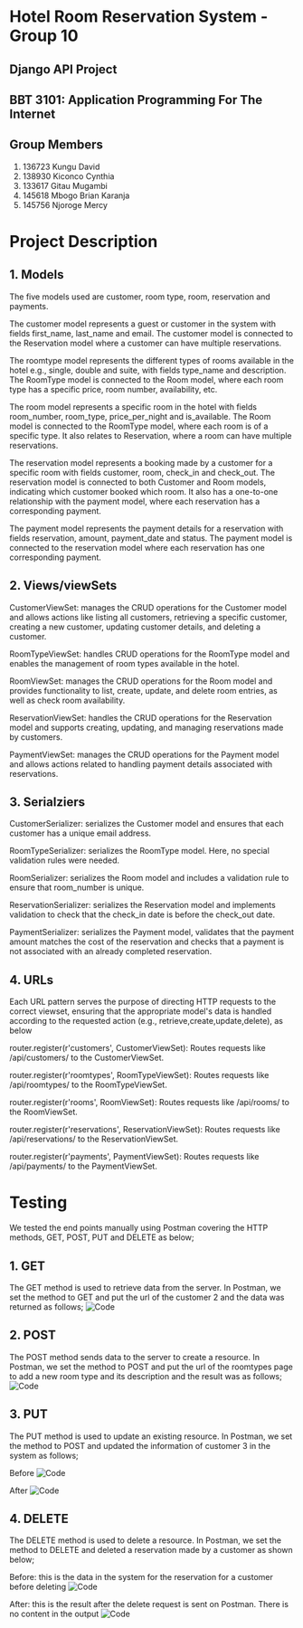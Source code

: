 # Hotel Room Reservation System - Group 10

## Django API Project
## BBT 3101: Application Programming For The Internet

## Group Members
1. 136723 Kungu David
2. 138930 Kiconco Cynthia
3. 133617 Gitau Mugambi
4. 145618 Mbogo Brian Karanja
5. 145756 Njoroge Mercy

# Project Description
## 1. Models
The five models used are customer, room type, room, reservation and payments.

The customer model represents a guest or customer in the system with fields first_name, last_name and email. The customer model is connected to the Reservation model where a customer can have multiple reservations.

The roomtype model represents the different types of rooms available in the hotel e.g., single, double and suite, with fields type_name and description. The RoomType model is connected to the Room model, where each room type has a specific price, room number, availability, etc.

The room model represents a specific room in the hotel with fields room_number, room_type, price_per_night and is_available. The Room model is connected to the RoomType model, where each room is of a specific type. It also relates to Reservation, where a room can have multiple reservations.

The reservation model represents a booking made by a customer for a specific room with fields customer, room, check_in and check_out. The reservation model is connected to both Customer and Room models, indicating which customer booked which room. It also has a one-to-one relationship with the payment model, where each reservation has a corresponding payment.

The payment model represents the payment details for a reservation with fields reservation, amount, payment_date and status. The payment model is connected to the reservation model where each reservation has one corresponding payment.

## 2. Views/viewSets
CustomerViewSet: manages the CRUD operations for the Customer model and allows actions like listing all customers, retrieving a specific customer, creating a new customer, updating customer details, and deleting a customer.

RoomTypeViewSet: handles CRUD operations for the RoomType model and enables the management of room types available in the hotel.

RoomViewSet: manages the CRUD operations for the Room model and provides functionality to list, create, update, and delete room entries, as well as check room availability.

ReservationViewSet: handles the CRUD operations for the Reservation model and supports creating, updating, and managing reservations made by customers.

PaymentViewSet: manages the CRUD operations for the Payment model and allows actions related to handling payment details associated with reservations.

## 3. Serialziers
CustomerSerializer: serializes the Customer model and ensures that each customer has a unique email address.

RoomTypeSerializer: serializes the RoomType model. Here, no special validation rules were needed.

RoomSerializer: serializes the Room model and includes a validation rule to ensure that room_number is unique.

ReservationSerializer: serializes the Reservation model and implements validation to check that the check_in date is before the check_out date.

PaymentSerializer: serializes the Payment model, validates that the payment amount matches the cost of the reservation and checks that a payment is not associated with an already completed reservation.

## 4. URLs
Each URL pattern serves the purpose of directing HTTP requests to the correct viewset, ensuring that the appropriate model's data is handled according to the requested action (e.g., retrieve,create,update,delete), as below

router.register(r'customers', CustomerViewSet): Routes requests like /api/customers/ to the CustomerViewSet.

router.register(r'roomtypes', RoomTypeViewSet): Routes requests like /api/roomtypes/ to the RoomTypeViewSet.

router.register(r'rooms', RoomViewSet): Routes requests like /api/rooms/ to the RoomViewSet.

router.register(r'reservations', ReservationViewSet): Routes requests like /api/reservations/ to the ReservationViewSet.

router.register(r'payments', PaymentViewSet): Routes requests like /api/payments/ to the PaymentViewSet.

# Testing
We tested the end points manually using Postman covering the HTTP methods, GET, POST, PUT and DELETE as below;
## 1. GET
The GET method is used to retrieve data from the server. In Postman, we set the method to GET and put the url of the customer 2 and the data was returned as follows;
![Code](https://github.com/CynthiaKiconco/HotelRoomReservationSystem-Group10/blob/main/GET_result.png)

## 2. POST
The POST method sends data to the server to create a resource. In Postman, we set the method to POST and put the url of the roomtypes page to add a new room type and its description and the result was as follows;
![Code](https://github.com/CynthiaKiconco/HotelRoomReservationSystem-Group10/blob/main/POST_result.png)

## 3. PUT
The PUT method is used to update an existing resource. In Postman, we set the method to POST and updated the information of customer 3 in the system as follows;

Before
![Code](https://github.com/CynthiaKiconco/HotelRoomReservationSystem-Group10/blob/main/PUT_before.png)

After
![Code](https://github.com/CynthiaKiconco/HotelRoomReservationSystem-Group10/blob/main/PUT_after.png)

## 4. DELETE
The DELETE method is used to delete a resource. In Postman, we set the method to DELETE and deleted a reservation made by a customer as shown below;

Before: this is the data in the system for the reservation for a customer before deleting
![Code](https://github.com/CynthiaKiconco/HotelRoomReservationSystem-Group10/blob/main/delete_before.png)

After: this is the result after the delete request is sent on Postman. There is no content in the output
![Code](https://github.com/CynthiaKiconco/HotelRoomReservationSystem-Group10/blob/main/delete_after.png)








